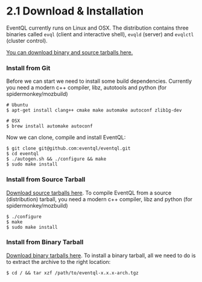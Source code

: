 2.1 Download & Installation
===========================

EventQL currently runs on Linux and OSX. The distribution contains three binaries
called `evql` (client and interactive shell), `evqld` (server) and `evqlctl` (cluster control).

[You can download binary and source tarballs here.](/download/)

### Install from Git

Before we can start we need to install some build dependencies. Currently you
need a modern c++ compiler, libz, autotools and python (for spidermonkey/mozbuild)

    # Ubuntu
    $ apt-get install clang++ cmake make automake autoconf zlib1g-dev

    # OSX
    $ brew install automake autoconf

Now we can clone, compile and install EventQL:

    $ git clone git@github.com:eventql/eventql.git
    $ cd eventql
    $ ./autogen.sh && ./configure && make
    $ sudo make install


### Install from Source Tarball

[Download source tarballs here](/download/). To compile EventQL from a source
(distribution) tarball, you need a modern c++ compiler, libz and python
(for spidermonkey/mozbuild)

    $ ./configure
    $ make
    $ sudo make install


### Install from Binary Tarball

[Download binary tarballs here](/download/). To install a binary tarball, all we
need to do is to extract the archive to the right location:

    $ cd / && tar xzf /path/to/eventql-x.x.x-arch.tgz

